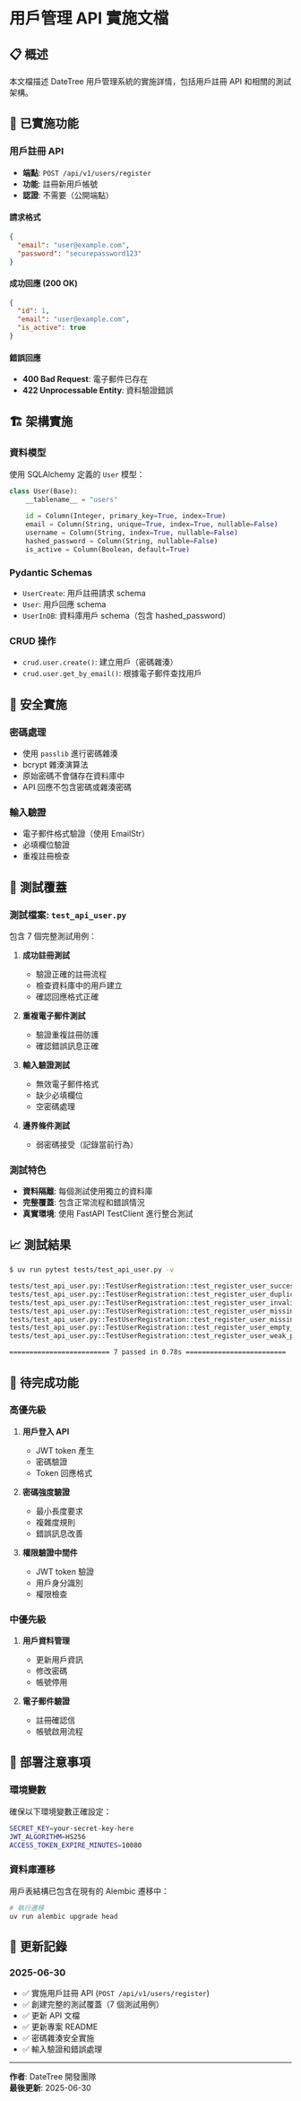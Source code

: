 # 用戶管理 API 實施文檔

## 📋 概述

本文檔描述 DateTree 用戶管理系統的實施詳情，包括用戶註冊 API 和相關的測試架構。

## 🚀 已實施功能

### 用戶註冊 API

- **端點**: `POST /api/v1/users/register`
- **功能**: 註冊新用戶帳號
- **認證**: 不需要（公開端點）

#### 請求格式

```json
{
  "email": "user@example.com",
  "password": "securepassword123"
}
```

#### 成功回應 (200 OK)

```json
{
  "id": 1,
  "email": "user@example.com",
  "is_active": true
}
```

#### 錯誤回應

- **400 Bad Request**: 電子郵件已存在
- **422 Unprocessable Entity**: 資料驗證錯誤

## 🏗️ 架構實施

### 資料模型

使用 SQLAlchemy 定義的 `User` 模型：

```python
class User(Base):
    __tablename__ = "users"
    
    id = Column(Integer, primary_key=True, index=True)
    email = Column(String, unique=True, index=True, nullable=False)
    username = Column(String, index=True, nullable=False)
    hashed_password = Column(String, nullable=False)
    is_active = Column(Boolean, default=True)
```

### Pydantic Schemas

- `UserCreate`: 用戶註冊請求 schema
- `User`: 用戶回應 schema
- `UserInDB`: 資料庫用戶 schema（包含 hashed_password）

### CRUD 操作

- `crud.user.create()`: 建立用戶（密碼雜湊）
- `crud.user.get_by_email()`: 根據電子郵件查找用戶

## 🔐 安全實施

### 密碼處理

- 使用 `passlib` 進行密碼雜湊
- bcrypt 雜湊演算法
- 原始密碼不會儲存在資料庫中
- API 回應不包含密碼或雜湊密碼

### 輸入驗證

- 電子郵件格式驗證（使用 EmailStr）
- 必填欄位驗證
- 重複註冊檢查

## 🧪 測試覆蓋

### 測試檔案: `test_api_user.py`

包含 7 個完整測試用例：

1. **成功註冊測試**
   - 驗證正確的註冊流程
   - 檢查資料庫中的用戶建立
   - 確認回應格式正確

2. **重複電子郵件測試**
   - 驗證重複註冊防護
   - 確認錯誤訊息正確

3. **輸入驗證測試**
   - 無效電子郵件格式
   - 缺少必填欄位
   - 空密碼處理

4. **邊界條件測試**
   - 弱密碼接受（記錄當前行為）

### 測試特色

- **資料隔離**: 每個測試使用獨立的資料庫
- **完整覆蓋**: 包含正常流程和錯誤情況
- **真實環境**: 使用 FastAPI TestClient 進行整合測試

## 📈 測試結果

```bash
$ uv run pytest tests/test_api_user.py -v

tests/test_api_user.py::TestUserRegistration::test_register_user_success PASSED
tests/test_api_user.py::TestUserRegistration::test_register_user_duplicate_email PASSED
tests/test_api_user.py::TestUserRegistration::test_register_user_invalid_email PASSED
tests/test_api_user.py::TestUserRegistration::test_register_user_missing_password PASSED
tests/test_api_user.py::TestUserRegistration::test_register_user_missing_email PASSED
tests/test_api_user.py::TestUserRegistration::test_register_user_empty_password PASSED
tests/test_api_user.py::TestUserRegistration::test_register_user_weak_password_accepted PASSED

========================= 7 passed in 0.78s =========================
```

## 🔄 待完成功能

### 高優先級

1. **用戶登入 API**
   - JWT token 產生
   - 密碼驗證
   - Token 回應格式

2. **密碼強度驗證**
   - 最小長度要求
   - 複雜度規則
   - 錯誤訊息改善

3. **權限驗證中間件**
   - JWT token 驗證
   - 用戶身分識別
   - 權限檢查

### 中優先級

1. **用戶資料管理**
   - 更新用戶資訊
   - 修改密碼
   - 帳號停用

2. **電子郵件驗證**
   - 註冊確認信
   - 帳號啟用流程

## 🚀 部署注意事項

### 環境變數

確保以下環境變數正確設定：

```bash
SECRET_KEY=your-secret-key-here
JWT_ALGORITHM=HS256
ACCESS_TOKEN_EXPIRE_MINUTES=10080
```

### 資料庫遷移

用戶表結構已包含在現有的 Alembic 遷移中：

```bash
# 執行遷移
uv run alembic upgrade head
```

## 📝 更新記錄

### 2025-06-30

- ✅ 實施用戶註冊 API (`POST /api/v1/users/register`)
- ✅ 創建完整的測試覆蓋（7 個測試用例）
- ✅ 更新 API 文檔
- ✅ 更新專案 README
- ✅ 密碼雜湊安全實施
- ✅ 輸入驗證和錯誤處理

---

**作者**: DateTree 開發團隊  
**最後更新**: 2025-06-30
